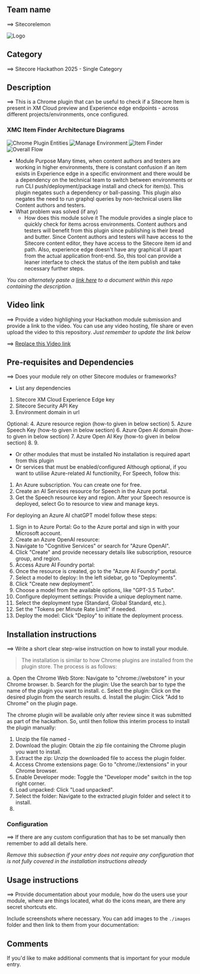 ## Team name
⟹ Sitecorelemon

![Logo](docs/images/logo.png)

## Category
⟹ Sitecore Hackathon 2025 - Single Category

## Description
⟹ This is a Chrome plugin that can be useful to check if a Sitecore Item is present in XM Cloud preview and Experience edge endpoints - across different projects/environments, once configured. 

### XMC Item Finder Architecture Diagrams
![Chrome Plugin Entities](docs/diagrams/chromepluginentities.png)
![Manage Environment](docs/diagrams/manageenv.png)
![Item Finder](docs/diagrams/Itemfinder.png)
![Overall Flow](docs/diagrams/overallflow.png)

  - Module Purpose
    Many times, when content authors and testers are working in higher environments, there is constant confusion if an item exists in Experience edge in a specific environment and there would be a dependency on the technical team to switch between environments or run CLI push/deployment/package install and check for item(s). This plugin negates such a dependency or ball-passing. This plugin also negates the need to run graphql queries by non-technical users like Content authors and testers. 
  - What problem was solved (if any)
    - How does this module solve it
    The module provides a single place to quickly check for items across environments. Content authors and testers will benefit from this plugin since publishing is their bread and butter. Since Content authors and testers will have access to the Sitecore content editor, they have access to the Sitecore item id and path. Also, experience edge doesn't have any graphical UI apart from the actual application front-end. So, this tool can provide a leaner interface to check the status of the item publish and take necessary further steps. 

_You can alternately paste a [link here](#docs) to a document within this repo containing the description._

## Video link
⟹ Provide a video highlighing your Hackathon module submission and provide a link to the video. You can use any video hosting, file share or even upload the video to this repository. _Just remember to update the link below_

⟹ [Replace this Video link](#video-link)

## Pre-requisites and Dependencies

⟹ Does your module rely on other Sitecore modules or frameworks?

- List any dependencies
1. Sitecore XM Cloud Experience Edge key
2. Sitecore Security API Key
3. Environment domain in url

Optional:
4. Azure resource region (how-to given in below section)
5. Azure Speech Key (how-to given in below section)
6. Azure Open AI domain (how-to given in below section)
7. Azure Open AI Key (how-to given in below section)
8.
9.
- Or other modules that must be installed
No installation is required apart from this plugin
- Or services that must be enabled/configured
Although optional, if you want to utilise Azure-related AI functionilty, 
For Speech, follow this:
1. An Azure subscription. You can create one for free.
2. Create an AI Services resource for Speech in the Azure portal.
3. Get the Speech resource key and region. After your Speech resource is deployed, select Go to resource to view and manage keys.

For deploying an Azure AI chatGPT model follow these steps:
1. Sign in to Azure Portal: Go to the Azure portal and sign in with your Microsoft account. 
2. Create an Azure OpenAI resource:
3. Navigate to "Cognitive Services" or search for "Azure OpenAI". 
4. Click "Create" and provide necessary details like subscription, resource group, and region. 
5. Access Azure AI Foundry portal:
6. Once the resource is created, go to the "Azure AI Foundry" portal. 
7. Select a model to deploy: In the left sidebar, go to "Deployments". 
8. Click "Create new deployment". 
9. Choose a model from the available options, like "GPT-3.5 Turbo". 
10. Configure deployment settings: Provide a unique deployment name. 
11. Select the deployment type (Standard, Global Standard, etc.). 
12. Set the "Tokens per Minute Rate Limit" if needed. 
13. Deploy the model: Click "Deploy" to initiate the deployment process. 

## Installation instructions
⟹ Write a short clear step-wise instruction on how to install your module.  

> The installation is similar to how Chrome plugins are installed from the plugin store. The process is as follows:

a. Open the Chrome Web Store: Navigate to "chrome://webstore" in your Chrome browser. 
b. Search for the plugin: Use the search bar to type the name of the plugin you want to install. 
c. Select the plugin: Click on the desired plugin from the search results. 
d. Install the plugin: Click "Add to Chrome" on the plugin page. 


 The chrome plugin will be available only after review since it was submitted as part of the hackathon. So, until then follow this interim process to install the plugin manually:

1. Unzip the file named - 
2. Download the plugin: Obtain the zip file containing the Chrome plugin you want to install. 
3. Extract the zip: Unzip the downloaded file to access the plugin folder. 
4. Access Chrome extensions page: Go to "chrome://extensions" in your Chrome browser. 
5. Enable Developer mode: Toggle the "Developer mode" switch in the top right corner. 
6. Load unpacked: Click "Load unpacked". 
7. Select the folder: Navigate to the extracted plugin folder and select it to install. 
8. 

### Configuration
⟹ If there are any custom configuration that has to be set manually then remember to add all details here.

_Remove this subsection if your entry does not require any configuration that is not fully covered in the installation instructions already_

## Usage instructions
⟹ Provide documentation about your module, how do the users use your module, where are things located, what do the icons mean, are there any secret shortcuts etc.

Include screenshots where necessary. You can add images to the `./images` folder and then link to them from your documentation:

## Comments
If you'd like to make additional comments that is important for your module entry.
